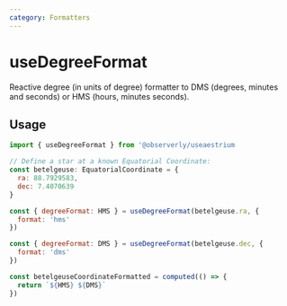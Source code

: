 ```yaml
---
category: Formatters
---
```


# useDegreeFormat

Reactive degree (in units of degree) formatter to DMS (degrees, minutes and seconds) or HMS (hours, minutes seconds).

## Usage

```js
import { useDegreeFormat } from '@observerly/useaestrium

// Define a star at a known Equatorial Coordinate:
const betelgeuse: EquatorialCoordinate = {
  ra: 88.7929583,
  dec: 7.4070639
}

const { degreeFormat: HMS } = useDegreeFormat(betelgeuse.ra, {
  format: 'hms'
})

const { degreeFormat: DMS } = useDegreeFormat(betelgeuse.dec, {
  format: 'dms'
})

const betelgeuseCoordinateFormatted = computed(() => {
  return `${HMS} ${DMS}`
})
```